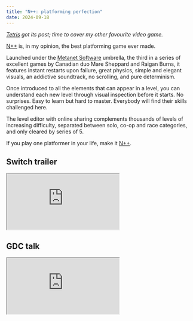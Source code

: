 ```yaml
---
title: "N++: platforming perfection"
date: 2024-09-18
---
```


_[Tetris](/posts/tetromino) got its post; time to cover my other favourite video game._

[N++](https://nplusplus.org/) is, in my opinion, the best platforming game ever made.

Launched under the [Metanet Software](https://www.metanetsoftware.com/) umbrella,
the third in a series of excellent games by Canadian duo Mare Sheppard and Raigan Burns,
it features instant restarts upon failure, great physics, simple and elegant visuals,
an addictive soundtrack, no scrolling, and pure determinism.

Once introduced to all the elements that can appear in a level, you can understand each new level
through visual inspection before it starts. No surprises. Easy to learn but hard to master.
Everybody will find their skills challenged here.

The level editor with online sharing complements thousands of levels of increasing difficulty,
separated between solo, co-op and race categories, and only cleared by series of 5.

If you play one platformer in your life, make it [N++](https://nplusplus.org/).

## Switch trailer

<p><iframe
  loading="lazy"
  src="https://www.youtube-nocookie.com/embed/riFNZf04q8w"
  allow="accelerometer;autoplay;clipboard-write;encrypted-media;gyroscope;picture-in-picture"
  allowfullscreen
></iframe></p>

## GDC talk

<p><iframe
  loading="lazy"
  src="https://www.youtube-nocookie.com/embed/VZ4xevskMCI"
  allow="accelerometer;autoplay;clipboard-write;encrypted-media;gyroscope;picture-in-picture"
  allowfullscreen
></iframe></p>
